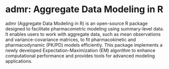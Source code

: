 # admr: Aggregate Data Modeling in R

admr (Aggregate Data Modeling in R) is an open-source R package designed to facilitate pharmacometric modeling using summary-level data. 
It enables users to work with aggregate data, such as mean observations and variance-covariance matrices, to fit pharmacokinetic and pharmacodynamic (PK/PD) models efficiently. 
This package implements a newly developed Expectation-Maximization (EM) algorithm to enhance computational performance and provides tools for advanced modeling applications.

